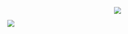 <p align="center">
  <img src="https://capsule-render.vercel.app/api?text=Hey Everyone!🕹️&animation=fadeIn&type=waving&color=gradient&height=100"/>
</p>





<img src="https://<HEROKU_INSTANCE_NAME>.herokuapp.com/api/spotify/now?theme=vue-dark" />







